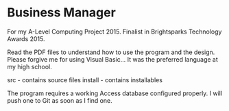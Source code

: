 # Business Manager
For my A-Level Computing Project 2015. 
Finalist in Brightsparks Technology Awards 2015.

Read the PDF files to understand how to use the program and the design. Please forgive me for using Visual Basic... It was the preferred language at my high school.

src - contains source files
install - contains installables

The program requires a working Access database configured properly. I will push one to Git as soon as I find one.
